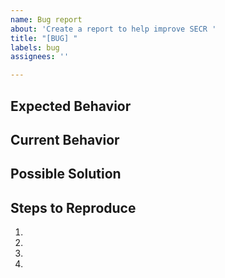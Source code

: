 ```yaml
---
name: Bug report
about: 'Create a report to help improve SECR '
title: "[BUG] "
labels: bug
assignees: ''

---
```


## Expected Behavior
<!--- What should happen -->

## Current Behavior
<!--- What happens instead of the expected behavior -->

## Possible Solution
<!--- Not obligatory, but suggest a fix/reason for the bug, -->

## Steps to Reproduce
<!--- Provide a link to a live example or an unambiguous set of steps to -->
<!--- reproduce this bug. Include code to reproduce, if relevant -->
1.
2.
3.
4.
